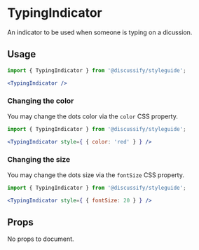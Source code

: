 # TypingIndicator

An indicator to be used when someone is typing on a dicussion.

## Usage

```jsx
import { TypingIndicator } from '@discussify/styleguide';

<TypingIndicator />
```

### Changing the color

You may change the dots color via the `color` CSS property.

```jsx
import { TypingIndicator } from '@discussify/styleguide';

<TypingIndicator style={ { color: 'red' } } />
```

### Changing the size

You may change the dots size via the `fontSize` CSS property.

```jsx
import { TypingIndicator } from '@discussify/styleguide';

<TypingIndicator style={ { fontSize: 20 } } />
```

## Props

No props to document.
